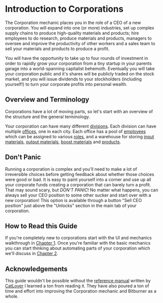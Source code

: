# Introduction to Corporations

The Corporation mechanic places you in the role of a CEO of a new
corporation. You will expand into one (or more) industries, set up
complex supply chains to produce high-quality materials and products;
hire employees to do research, produce materials and products,
managers to oversee and improve the productivity of other workers and
a sales team to sell your materials and products to produce a profit.

You will have the opportunity to take up to four rounds of investment
in order to rapidly grow your corporation from a tiny startup in your
parents garage into a world-spanning capitalist behemoth. Eventually
you will take your corporation public and it's shares will be publicly
traded on the stock market, and you will issue dividends to your
stockholders (including yourself!) to turn your corporate profits into
personal wealth.

## Overview and Terminology

Corporations have a lot of moving parts, so let's start with an
overview of the structure and the general terminology.

Your corporation can have many different [divisions]. Each division
can have multiple [offices], one in each city. Each office has a
pool of [employees] which can be assigned to various [roles], and a
warehouse for storing [input materials], [output materials], [boost
materials] and [products].

[divisions]: ./glossary.md#divisions
[offices]: ./glossary.md#offices
[employees]: ./glossary.md#employees
[roles]: ./glossary.md#roles
[input materials]: ./glossary.md#input-materials
[output materials]: ./glossary.md#output-materials
[boost materials]: ./glossary.md#boost-materials
[products]: ./glossary.md#products

## Don't Panic

Running a corporation is complex and you'll need to make a lot of
irreversible choices before getting feedback about whether those
choices were good or bad. It is easy to paint yourself into a corner
and use up all your corporate funds creating a corporation that can
barely turn a profit. That may sound scary, but _DON'T PANIC_! No
matter what happens, you can always sell your CEO position to some
other sucker and start over with a new corporation! This option is
available through a button "Sell CEO position" just above the
"Unlocks" section in the main tab of your corporation.

## How to Read this Guide

If you're completely new to corporations start with the UI and
mechanics walkthrough in [Chapter 1](./chapter_1.md). Once you're
familiar with the basic mechanics you can start thinking about
automating parts of your corporation which we'll discuss in [Chapter
2](./chapter_2.md).

## Acknowledgements

This guide wouldn't be possible without the [reference manual] written
by [CatLover] I learned a ton from reading it. They have also poured a
ton of time and effort into improving the Corporation mechanic and
Bitburner as a whole.

[CatLover]: https://github.com/catloversg
[reference manual]: https://drive.google.com/file/d/1PCKaKgMBXrYsPyZ-vTRR9MBQI-f6ersJ/view

